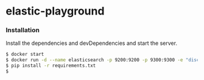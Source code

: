 # elastic-playground

### Installation

Install the dependencies and devDependencies and start the server.

```sh
$ docker start
$ docker run -d --name elasticsearch -p 9200:9200 -p 9300:9300 -e "discovery.type=single-node" docker.elastic.co/elasticsearch/elasticsearch:7.5.2
$ pip install -r requirements.txt
$ 
```
